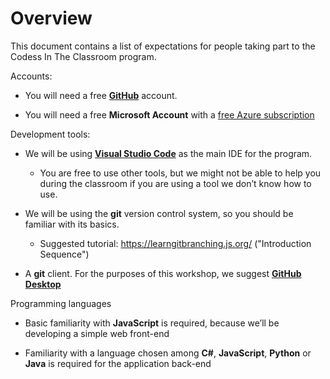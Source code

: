 # Overview

This document contains a list of expectations for people taking part to the Codess In The Classroom program.

Accounts:

* You will need a free [**GitHub**](http://github.com) account. 

* You will need a free **Microsoft Account** with a [free Azure subscription](https://azure.microsoft.com/free/)

Development tools:

* We will be using [**Visual Studio Code**](https://code.visualstudio.com/) as the main IDE for the program.

  * You are free to use other tools, but we might not be able to help you during the classroom if you are
    using a tool we don’t know how to use.

* We will be using the **git** version control system, so you should be familiar with its basics.
  * Suggested tutorial: https://learngitbranching.js.org/ ("Introduction Sequence")

* A **git** client. For the purposes of this workshop, we suggest [**GitHub Desktop**](https://desktop.github.com/)

Programming languages

* Basic familiarity with **JavaScript** is required, because we’ll be developing a simple web front-end

* Familiarity with a language chosen among **C#**, **JavaScript**, **Python** or **Java** is required for the application back-end
